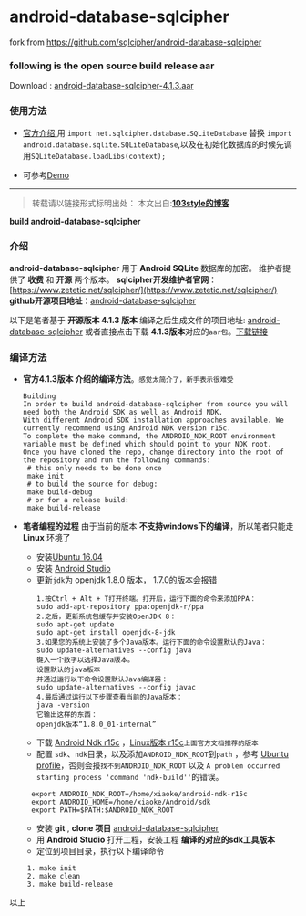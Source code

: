 # android-database-sqlcipher
fork from https://github.com/sqlcipher/android-database-sqlcipher

### following is the open source build release aar

Download : [android-database-sqlcipher-4.1.3.aar](https://github.com/103style/android-database-sqlcipher/blob/master/outputs/aar/android-database-sqlcipher-4.1.3.aar)

### 使用方法
* [官方介绍 ](https://www.zetetic.net/sqlcipher/sqlcipher-for-android/)
  用 `import net.sqlcipher.database.SQLiteDatabase` 替换 `import android.database.sqlite.SQLiteDatabase`,以及在初始化数据库的时候先调用`SQLiteDatabase.loadLibs(context);`

* 可参考[Demo](https://github.com/103style/android-database-sqlcipher/tree/master/Demo)
---

>转载请以链接形式标明出处： 
本文出自:[**103style的博客**](http://blog.csdn.net/lxk_1993) 

**build android-database-sqlcipher**
### 介绍
**android-database-sqlcipher**  用于 **Android SQLite** 数据库的加密。
维护者提供了 **收费** 和 **开源** 两个版本。
**sqlcipher开发维护者官网**：[https://www.zetetic.net/sqlcipher/](https://www.zetetic.net/sqlcipher/)
**github开源项目地址**：[android-database-sqlcipher](https://github.com/sqlcipher/android-database-sqlcipher)


以下是笔者基于 **开源版本 4.1.3 版本** 编译之后生成文件的项目地址: [android-database-sqlcipher](https://github.com/103style/android-database-sqlcipher)
或者直接点击下载 **4.1.3版本**对应的`aar包`。[下载链接](https://raw.githubusercontent.com/103style/android-database-sqlcipher/master/outputs/aar/android-database-sqlcipher-4.1.3.aar)


### 编译方法
* **官方4.1.3版本 介绍的编译方法**。`感觉太简介了，新手表示很难受`
    ```
    Building
    In order to build android-database-sqlcipher from source you will need both the Android SDK as well as Android NDK. 
    With different Android SDK installation approaches available. We currently recommend using Android NDK version r15c. 
    To complete the make command, the ANDROID_NDK_ROOT environment variable must be defined which should point to your NDK root. 
    Once you have cloned the repo, change directory into the root of the repository and run the following commands:
     # this only needs to be done once
     make init
     # to build the source for debug:
     make build-debug
     # or for a release build:
     make build-release
    ```

* **笔者编程的过程**
  由于当前的版本 **不支持windows下的编译**，所以笔者只能走 **Linux** 环境了
  * 安装[Ubuntu 16.04](http://www.ubuntu.org.cn/download/desktop)
  * 安装 [Android Studio](https://developer.android.google.cn/studio)
  * 更新`jdk`为 openjdk 1.8.0 版本， 1.7.0的版本会报错
    ```
    1.按Ctrl + Alt + T打开终端。打开后，运行下面的命令来添加PPA：
    sudo add-apt-repository ppa:openjdk-r/ppa
    2.之后，更新系统包缓存并安装OpenJDK 8： 
    sudo apt-get update
    sudo apt-get install openjdk-8-jdk
    3.如果您的系统上安装了多个Java版本。运行下面的命令设置默认的Java：
    sudo update-alternatives --config java
    键入一个数字以选择Java版本。
    设置默认的java版本
    并通过运行以下命令设置默认Java编译器：
    sudo update-alternatives --config javac 
    4.最后通过运行以下步骤查看当前的Java版本：
    java -version
    它输出这样的东西：
    openjdk版本“1.8.0_01-internal”
    ```
  * 下载 [Android Ndk r15c]([https://developer.android.google.cn/ndk/downloads/older_releases.html](https://developer.android.google.cn/ndk/downloads/older_releases.html)
)  ，[Linux版本 r15c](https://dl.google.com/android/repository/android-ndk-r15c-linux-x86_64.zip)`上面官方文档推荐的版本`
  * 配置 `sdk`、`ndk`目录，以及添加`ANDROID_NDK_ROOT`到`path` ，参考 [Ubuntu profile](https://github.com/103style/android-database-sqlcipher/blob/master/profile)，否则会报`找不到ANDROID_NDK_ROOT` 以及 `A problem occurred starting process 'command 'ndk-build''`的错误。
  ```
    export ANDROID_NDK_ROOT=/home/xiaoke/android-ndk-r15c
    export ANDROID_HOME=/home/xiaoke/Android/sdk
    export PATH=$PATH:$ANDROID_NDK_ROOT 
  ```
  * 安装 **git** , **clone 项目** [android-database-sqlcipher](https://github.com/sqlcipher/android-database-sqlcipher)
  * 用 **Android Studio** 打开工程，安装工程 **编译的对应的sdk工具版本** 
  * 定位到项目目录，执行以下编译命令
   ```
    1. make init
    2. make clean
    3. make build-release
   ```
以上
